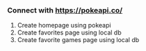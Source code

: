 ### Connect with https://pokeapi.co/
1. Create homepage using pokeapi
2. Create favorites page using local db
3. Create favorite games page using local db
